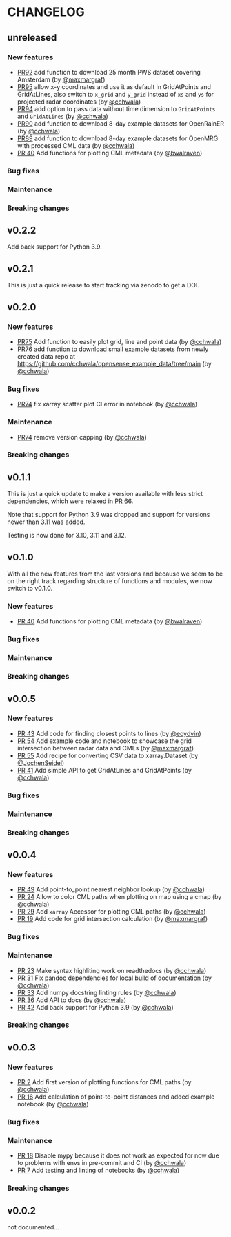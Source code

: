 # CHANGELOG

## unreleased

### New features

- [PR92](https://github.com/OpenSenseAction/poligrain/pull/92) add function to
  download 25 month PWS dataset covering Amsterdam (by
  [@maxmargraf](https://github.com/maxmargraf))
- [PR95](https:github.com/OpenSenseAction/poligrain/pull/95) allow x-y
  coordinates and use it as default in GridAtPoints and GridAtLines, also switch
  to `x_grid` and `y_grid` instead of `xs` and `ys` for projected radar
  coordinates (by [@cchwala](https://github.com/cchwala))
- [PR94](https:github.com/OpenSenseAction/poligrain/pull/94) add option to pass
  data without time dimension to `GridAtPoints` and `GridAtLines` (by
  [@cchwala](https://github.com/cchwala))
- [PR90](https://github.com/OpenSenseAction/poligrain/pull/90) add function to
  download 8-day example datasets for OpenRainER (by
  [@cchwala](https://github.com/cchwala))
- [PR89](https://github.com/OpenSenseAction/poligrain/pull/89) add function to
  download 8-day example datasets for OpenMRG with processed CML data (by
  [@cchwala](https://github.com/cchwala))
- [PR 40](https://github.com/OpenSenseAction/poligrain/pull/40) Add functions
  for plotting CML metadata (by [@bwalraven](https://github.com/bwalraven))

### Bug fixes

### Maintenance

### Breaking changes

## v0.2.2

Add back support for Python 3.9.

## v0.2.1

This is just a quick release to start tracking via zenodo to get a DOI.

## v0.2.0

### New features

- [PR75](https://github.com/OpenSenseAction/poligrain/pull/75) Add function to
  easily plot grid, line and point data (by
  [@cchwala](https://github.com/cchwala))
- [PR76](https://github.com/OpenSenseAction/poligrain/pull/76) add function to
  download small example datasets from newly created data repo at
  https://github.com/cchwala/opensense_example_data/tree/main (by
  [@cchwala](https://github.com/cchwala))

### Bug fixes

- [PR74](https://github.com/OpenSenseAction/poligrain/pull/74) fix xarray
  scatter plot CI error in notebook (by [@cchwala](https://github.com/cchwala))

### Maintenance

- [PR74](https://github.com/OpenSenseAction/poligrain/pull/74) remove version
  capping (by [@cchwala](https://github.com/cchwala))

### Breaking changes

## v0.1.1

This is just a quick update to make a version available with less strict
dependencies, which were relaxed in
[PR 66](https://github.com/OpenSenseAction/poligrain/pull/66).

Note that support for Python 3.9 was dropped and support for versions newer than
3.11 was added.

Testing is now done for 3.10, 3.11 and 3.12.

## v0.1.0

With all the new features from the last versions and because we seem to be on
the right track regarding structure of functions and modules, we now switch to
v0.1.0.

### New features

- [PR 40](https://github.com/OpenSenseAction/poligrain/pull/40) Add functions
  for plotting CML metadata (by [@bwalraven](https://github.com/bwalraven))

### Bug fixes

### Maintenance

### Breaking changes

## v0.0.5

### New features

- [PR 43](https://github.com/OpenSenseAction/poligrain/pull/43) Add code for
  finding closest points to lines (by [@eoydvin](https://github.com/eoydvin))
- [PR 54](https://github.com/OpenSenseAction/poligrain/pull/54) Add example code
  and notebook to showcase the grid intersection between radar data and CMLs (by
  [@maxmargraf](https://github.com/maxmargraf))
- [PR 55](https://github.com/OpenSenseAction/poligrain/pull/55) Add recipe for
  converting CSV data to xarray.Dataset (by
  [@JochenSeidel](https://github.com/jochenseidel))
- [PR 41](https://github.com/OpenSenseAction/poligrain/pull/41) Add simple API
  to get GridAtLines and GridAtPoints (by
  [@cchwala](https://github.com/cchwala))

### Bug fixes

### Maintenance

### Breaking changes

## v0.0.4

### New features

- [PR 49](https://github.com/OpenSenseAction/poligrain/pull/49) Add
  point-to_point nearest neighbor lookup (by
  [@cchwala](https://github.com/cchwala))
- [PR 24](https://github.com/OpenSenseAction/poligrain/pull/24) Allow to color
  CML paths when plotting on map using a cmap (by
  [@cchwala](https://github.com/cchwala))
- [PR 29](https://github.com/OpenSenseAction/poligrain/pull/29) Add `xarray`
  Accessor for plotting CML paths (by [@cchwala](https://github.com/cchwala))
- [PR 19](https://github.com/OpenSenseAction/poligrain/pull/19) Add code for
  grid intersection calculation (by
  [@maxmargraf](https://github.com/maxmargraf))

### Bug fixes

### Maintenance

- [PR 23](https://github.com/OpenSenseAction/poligrain/pull/23) Make syntax
  highliting work on readthedocs (by [@cchwala](https://github.com/cchwala))
- [PR 31](https://github.com/OpenSenseAction/poligrain/pull/31) Fix pandoc
  dependencies for local build of documentation (by
  [@cchwala](https://github.com/cchwala))
- [PR 33](https://github.com/OpenSenseAction/poligrain/pull/33) Add numpy
  docstring linting rules (by [@cchwala](https://github.com/cchwala))
- [PR 36](https://github.com/OpenSenseAction/poligrain/pull/36) Add API to docs
  (by [@cchwala](https://github.com/cchwala))
- [PR 42](https://github.com/OpenSenseAction/poligrain/pull/42) Add back support
  for Python 3.9 (by [@cchwala](https://github.com/cchwala))

### Breaking changes

## v0.0.3

### New features

- [PR 2](https://github.com/OpenSenseAction/poligrain/pull/2) Add first version
  of plotting functions for CML paths (by
  [@cchwala](https://github.com/cchwala))
- [PR 16](https://github.com/OpenSenseAction/poligrain/pull/16) Add calculation
  of point-to-point distances and added example notebook (by
  [@cchwala](https://github.com/cchwala))

### Bug fixes

### Maintenance

- [PR 18](https://github.com/OpenSenseAction/poligrain/pull/18) Disable mypy
  because it does not work as expected for now due to problems with envs in
  pre-commit and CI (by [@cchwala](https://github.com/cchwala))
- [PR 7](https://github.com/OpenSenseAction/poligrain/pull/7) Add testing and
  linting of notebooks (by [@cchwala](https://github.com/cchwala))

### Breaking changes

## v0.0.2

not documented...
